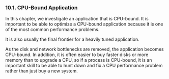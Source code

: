 ### 10.1\. CPU-Bound Application

In this chapter, we investigate an application that is CPU-bound. It is important to be able to optimize a CPU-bound application because it is one of the most common performance problems.

It is also usually the final frontier for a heavily tuned application.

As the disk and network bottlenecks are removed, the application becomes CPU-bound. In addition, it is often easier to buy faster disks or more memory than to upgrade a CPU, so if a process is CPU-bound, it is an important skill to be able to hunt down and fix a CPU performance problem rather than just buy a new system.